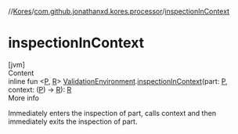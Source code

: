 //[Kores](../index.md)/[com.github.jonathanxd.kores.processor](index.md)/[inspectionInContext](inspection-in-context.md)



# inspectionInContext  
[jvm]  
Content  
inline fun <[P](inspection-in-context.md), [R](inspection-in-context.md)> [ValidationEnvironment](-validation-environment/index.md).[inspectionInContext](inspection-in-context.md)(part: [P](inspection-in-context.md), context: ([P](inspection-in-context.md)) -> [R](inspection-in-context.md)): [R](inspection-in-context.md)  
More info  


Immediately enters the inspection of part, calls context and then immediately exits the inspection of part.

  



